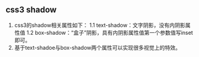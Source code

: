 <!--
 * @Description: 
 * @Author: Lxiaowei
 * @Github: https://github.com/LXY-1/itemName
 * @Date: 2019-08-17 15:48:06
 * @LastEditors: Lxiaowei
 * @LastEditTime: 2019-08-17 15:57:28
 -->
## css3 shadow

1. css3的shadow相关属性如下：
  1.1 text-shadow：文字阴影，没有内阴影属性值
  1.2 box-shadow：“盒子”阴影，具有内阴影属性值第一个参数值写inset即可。
2. 基于text-shadoe与box-shadow两个属性可以实现很多视觉上的特效。




